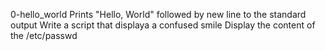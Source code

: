 0-hello_world 
Prints "Hello, World" followed by new line to the standard output
Write a script that displaya a confused smile
Display the content of the /etc/passwd
